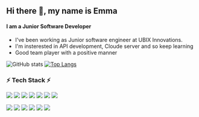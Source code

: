## Hi there 👋, my name is Emma
#### I am a Junior Software Developer
- I've been working as Junior software engineer at UBIX Innovations. 
- I'm insterested in API development, Cloude server and so keep learning
- Good team player with a positive manner

![GitHub stats](https://github-readme-stats.vercel.app/api?username=emma-kang&theme=dracula&show_icons=true&hide=stars,contribs) 
[![Top Langs](https://github-readme-stats.vercel.app/api/top-langs/?username=emma-kang&layout=compact)](https://github.com/anuraghazra/github-readme-stats)

### :zap: Tech Stack :zap:
 
<img src="https://img.shields.io/badge/Java-007396?style=flat-square&logo=Java&logoColor=white"/></a>
<img src="https://img.shields.io/badge/JavaScript-F7DF1E?style=flat-square&logo=JavaScript&logoColor=black"/></a>
<img src="https://img.shields.io/badge/Spring-6DB33F?style=flat-square&logo=Spring&logoColor=white"/></a>
<img src="https://img.shields.io/badge/MSSQL-CC2927?style=flat-square&logo=sqlserver&logoColor=white"/></a>
<img src="https://img.shields.io/badge/NodeJS-339933?style=flat-square&logo=node.js&logoColor=white"/></a>
<img src="https://img.shields.io/badge/Git-F05032?style=flat-square&logo=git&logoColor=white"/></a>
<img src="https://img.shields.io/badge/Subversion-809CC9?style=flat-square&logo=subversion&logoColor=white"/></a>

<img src="https://img.shields.io/badge/OracleSQL-F80000?style=flat-square&logo=Oracle&logoColor=white"/></a>
<img src="https://img.shields.io/badge/Linux-FCC624?style=flat-square&logo=Linux&logoColor=black"/></a>
<img src="https://img.shields.io/badge/Python-3776AB?style=flat-square&logo=Python&logoColor=white"/></a>
<img src="https://img.shields.io/badge/React-61DAFB?style=flat-square&logo=React&logoColor=black"/></a>
<img src="https://img.shields.io/badge/CSS-1572B6?style=flat-square&logo=css3&logoColor=white"/></a>
<img src="https://img.shields.io/badge/HTML-339933?style=flat-square&logo=html5&logoColor=white"/></a>

<!--
### :telephone: Contact 
[![Gmail Badge](https://img.shields.io/badge/Gmail-d14836?style=flat-square&logo=Gmail&logoColor=white&link=mailto:yuseon1216@gmail.com)](mailto:yuseon1216@gmail.com) [![Linkedin Badge](https://img.shields.io/badge/-LinkedIn-blue?style=flat-square&logo=Linkedin&logoColor=white&link=https://www.linkedin.com/in/emma-yuseon-kang)](https://www.linkedin.com/in/emma-yuseon-kang//)
-->
